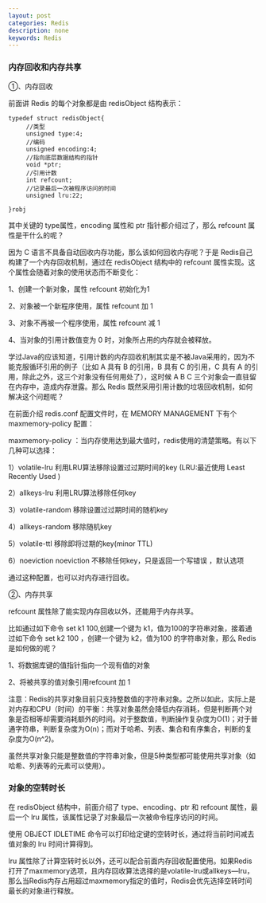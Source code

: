 ```yaml
---
layout: post
categories: Redis
description: none
keywords: Redis
---
```


### 内存回收和内存共享

①、内存回收

前面讲 Redis 的每个对象都是由 redisObject 结构表示：

```
typedef struct redisObject{
     //类型
     unsigned type:4;
     //编码
     unsigned encoding:4;
     //指向底层数据结构的指针
     void *ptr;
     //引用计数
     int refcount;
     //记录最后一次被程序访问的时间
     unsigned lru:22;
 
}robj
```

其中关键的 type属性，encoding 属性和 ptr 指针都介绍过了，那么 refcount 属性是干什么的呢？

因为 C 语言不具备自动回收内存功能，那么该如何回收内存呢？于是 Redis自己构建了一个内存回收机制，通过在 redisObject 结构中的 refcount 属性实现。这个属性会随着对象的使用状态而不断变化：

1、创建一个新对象，属性 refcount 初始化为1

2、对象被一个新程序使用，属性 refcount 加 1

3、对象不再被一个程序使用，属性 refcount 减 1

4、当对象的引用计数值变为 0 时，对象所占用的内存就会被释放。

学过Java的应该知道，引用计数的内存回收机制其实是不被Java采用的，因为不能克服循环引用的例子（比如 A 具有 B 的引用，B 具有 C 的引用，C 具有 A 的引用，除此之外，这三个对象没有任何用处了），这时候 A B C 三个对象会一直驻留在内存中，造成内存泄露。那么 Redis 既然采用引用计数的垃圾回收机制，如何解决这个问题呢？

在前面介绍 redis.conf 配置文件时，在 MEMORY MANAGEMENT 下有个 maxmemory-policy 配置：

maxmemory-policy ：当内存使用达到最大值时，redis使用的清楚策略。有以下几种可以选择：

1）volatile-lru  利用LRU算法移除设置过过期时间的key (LRU:最近使用 Least Recently Used )

2）allkeys-lru  利用LRU算法移除任何key

3）volatile-random 移除设置过过期时间的随机key

4）allkeys-random 移除随机key

5）volatile-ttl  移除即将过期的key(minor TTL)

6）noeviction noeviction  不移除任何key，只是返回一个写错误 ，默认选项

通过这种配置，也可以对内存进行回收。

②、内存共享

refcount 属性除了能实现内存回收以外，还能用于内存共享。

比如通过如下命令 set k1 100,创建一个键为 k1，值为100的字符串对象，接着通过如下命令 set k2 100 ，创建一个键为 k2，值为100 的字符串对象，那么 Redis 是如何做的呢？

1、将数据库键的值指针指向一个现有值的对象

2、将被共享的值对象引用refcount 加 1

注意：Redis的共享对象目前只支持整数值的字符串对象。之所以如此，实际上是对内存和CPU（时间）的平衡：共享对象虽然会降低内存消耗，但是判断两个对象是否相等却需要消耗额外的时间。对于整数值，判断操作复杂度为O(1)；对于普通字符串，判断复杂度为O(n)；而对于哈希、列表、集合和有序集合，判断的复杂度为O(n^2)。

虽然共享对象只能是整数值的字符串对象，但是5种类型都可能使用共享对象（如哈希、列表等的元素可以使用）。

### 对象的空转时长

在 redisObject 结构中，前面介绍了 type、encoding、ptr 和 refcount 属性，最后一个 lru 属性，该属性记录了对象最后一次被命令程序访问的时间。

使用 OBJECT IDLETIME 命令可以打印给定键的空转时长，通过将当前时间减去值对象的 lru 时间计算得到。

lru 属性除了计算空转时长以外，还可以配合前面内存回收配置使用。如果Redis打开了maxmemory选项，且内存回收算法选择的是volatile-lru或allkeys—lru，那么当Redis内存占用超过maxmemory指定的值时，Redis会优先选择空转时间最长的对象进行释放。